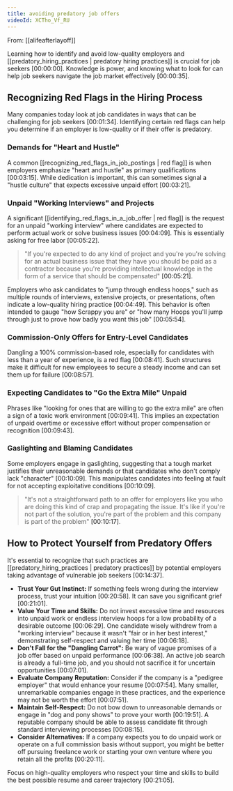 ```yaml
---
title: avoiding predatory job offers
videoId: XCTho_Vf_RU
---
```


From: [[alifeafterlayoff]] <br/> 

Learning how to identify and avoid low-quality employers and [[predatory_hiring_practices | predatory hiring practices]] is crucial for job seekers <a class="yt-timestamp" data-t="00:00:00">[00:00:00]</a>. Knowledge is power, and knowing what to look for can help job seekers navigate the job market effectively <a class="yt-timestamp" data-t="00:00:35">[00:00:35]</a>.

## Recognizing Red Flags in the Hiring Process

Many companies today look at job candidates in ways that can be challenging for job seekers <a class="yt-timestamp" data-t="00:01:34">[00:01:34]</a>. Identifying certain red flags can help you determine if an employer is low-quality or if their offer is predatory.

### Demands for "Heart and Hustle"

A common [[recognizing_red_flags_in_job_postings | red flag]] is when employers emphasize "heart and hustle" as primary qualifications <a class="yt-timestamp" data-t="00:03:15">[00:03:15]</a>. While dedication is important, this can sometimes signal a "hustle culture" that expects excessive unpaid effort <a class="yt-timestamp" data-t="00:03:21">[00:03:21]</a>.

### Unpaid "Working Interviews" and Projects

A significant [[identifying_red_flags_in_a_job_offer | red flag]] is the request for an unpaid "working interview" where candidates are expected to perform actual work or solve business issues <a class="yt-timestamp" data-t="00:04:09">[00:04:09]</a>. This is essentially asking for free labor <a class="yt-timestamp" data-t="00:05:22">[00:05:22]</a>.

> "If you're expected to do any kind of project and you're you're solving for an actual business issue that they have you should be paid as a contractor because you're providing intellectual knowledge in the form of a service that should be compensated" <a class="yt-timestamp" data-t="00:05:21">[00:05:21]</a>.

Employers who ask candidates to "jump through endless hoops," such as multiple rounds of interviews, extensive projects, or presentations, often indicate a low-quality hiring practice <a class="yt-timestamp" data-t="00:04:49">[00:04:49]</a>. This behavior is often intended to gauge "how Scrappy you are" or "how many Hoops you'll jump through just to prove how badly you want this job" <a class="yt-timestamp" data-t="00:05:54">[00:05:54]</a>.

### Commission-Only Offers for Entry-Level Candidates

Dangling a 100% commission-based role, especially for candidates with less than a year of experience, is a red flag <a class="yt-timestamp" data-t="00:08:41">[00:08:41]</a>. Such structures make it difficult for new employees to secure a steady income and can set them up for failure <a class="yt-timestamp" data-t="00:08:57">[00:08:57]</a>.

### Expecting Candidates to "Go the Extra Mile" Unpaid

Phrases like "looking for ones that are willing to go the extra mile" are often a sign of a toxic work environment <a class="yt-timestamp" data-t="00:09:41">[00:09:41]</a>. This implies an expectation of unpaid overtime or excessive effort without proper compensation or recognition <a class="yt-timestamp" data-t="00:09:43">[00:09:43]</a>.

### Gaslighting and Blaming Candidates

Some employers engage in gaslighting, suggesting that a tough market justifies their unreasonable demands or that candidates who don't comply lack "character" <a class="yt-timestamp" data-t="00:10:09">[00:10:09]</a>. This manipulates candidates into feeling at fault for not accepting exploitative conditions <a class="yt-timestamp" data-t="00:10:09">[00:10:09]</a>.

> "It's not a straightforward path to an offer for employers like you who are doing this kind of crap and propagating the issue. It's like if you're not part of the solution, you're part of the problem and this company is part of the problem" <a class="yt-timestamp" data-t="00:10:17">[00:10:17]</a>.

## How to Protect Yourself from Predatory Offers

It's essential to recognize that such practices are [[predatory_hiring_practices | predatory practices]] by potential employers taking advantage of vulnerable job seekers <a class="yt-timestamp" data-t="00:14:37">[00:14:37]</a>.

*   **Trust Your Gut Instinct:** If something feels wrong during the interview process, trust your intuition <a class="yt-timestamp" data-t="00:20:58">[00:20:58]</a>. It can save you significant grief <a class="yt-timestamp" data-t="00:21:01">[00:21:01]</a>.
*   **Value Your Time and Skills:** Do not invest excessive time and resources into unpaid work or endless interview hoops for a low probability of a desirable outcome <a class="yt-timestamp" data-t="00:06:29">[00:06:29]</a>. One candidate wisely withdrew from a "working interview" because it wasn't "fair or in her best interest," demonstrating self-respect and valuing her time <a class="yt-timestamp" data-t="00:06:18">[00:06:18]</a>.
*   **Don't Fall for the "Dangling Carrot":** Be wary of vague promises of a job offer based on unpaid performance <a class="yt-timestamp" data-t="00:06:38">[00:06:38]</a>. An active job search is already a full-time job, and you should not sacrifice it for uncertain opportunities <a class="yt-timestamp" data-t="00:07:01">[00:07:01]</a>.
*   **Evaluate Company Reputation:** Consider if the company is a "pedigree employer" that would enhance your resume <a class="yt-timestamp" data-t="00:07:54">[00:07:54]</a>. Many smaller, unremarkable companies engage in these practices, and the experience may not be worth the effort <a class="yt-timestamp" data-t="00:07:51">[00:07:51]</a>.
*   **Maintain Self-Respect:** Do not bow down to unreasonable demands or engage in "dog and pony shows" to prove your worth <a class="yt-timestamp" data-t="00:19:51">[00:19:51]</a>. A reputable company should be able to assess candidate fit through standard interviewing processes <a class="yt-timestamp" data-t="00:08:15">[00:08:15]</a>.
*   **Consider Alternatives:** If a company expects you to do unpaid work or operate on a full commission basis without support, you might be better off pursuing freelance work or starting your own venture where you retain all the profits <a class="yt-timestamp" data-t="00:20:11">[00:20:11]</a>.

Focus on high-quality employers who respect your time and skills to build the best possible resume and career trajectory <a class="yt-timestamp" data-t="00:21:05">[00:21:05]</a>.